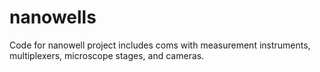 # nanowells
Code for nanowell project includes coms with measurement instruments, multiplexers, microscope stages, and cameras.
